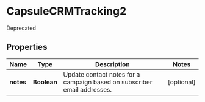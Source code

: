 

# CapsuleCRMTracking2

Deprecated

## Properties

| Name | Type | Description | Notes |
|------------ | ------------- | ------------- | -------------|
|**notes** | **Boolean** | Update contact notes for a campaign based on subscriber email addresses. |  [optional] |



